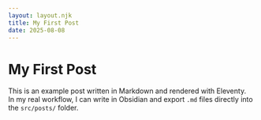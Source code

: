 ```yaml
---
layout: layout.njk
title: My First Post
date: 2025-08-08
---
```


# My First Post

This is an example post written in Markdown and rendered with Eleventy.  
In my real workflow, I can write in Obsidian and export `.md` files directly into the `src/posts/` folder.
